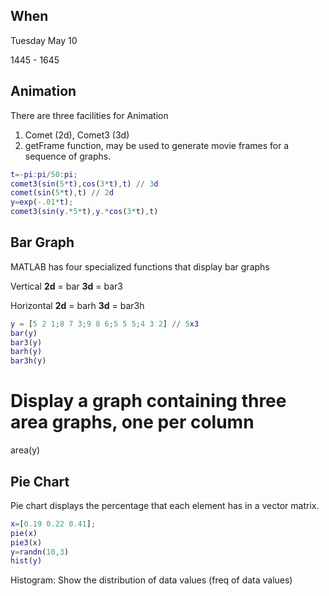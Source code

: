 ## When
Tuesday May 10

1445 - 1645

## Animation
There are three facilities for Animation

1. Comet (2d), Comet3 (3d)
2. getFrame function, may be used to generate movie frames for a sequence of graphs.

```matlab
t=-pi:pi/50:pi;
comet3(sin(5*t),cos(3*t),t) // 3d
comet(sin(5*t),t) // 2d
y=exp(-.01*t);
comet3(sin(y.*5*t),y.*cos(3*t),t)

```

## Bar Graph
MATLAB has four specialized functions that display bar graphs

Vertical **2d** = bar **3d** = bar3

Horizontal **2d** = barh **3d** = bar3h

```matlab
y = [5 2 1;8 7 3;9 8 6;5 5 5;4 3 2] // 5x3
bar(y)
bar3(y)
barh(y)
bar3h(y)
```

# Display a graph containing three area graphs, one per column

area(y)

## Pie Chart

Pie chart displays the percentage that each element has in a vector matrix.
```matlab
x=[0.19 0.22 0.41];
pie(x)
pie3(x)
y=randn(10,3)
hist(y)
```

Histogram: Show the distribution of data values (freq of data values)

